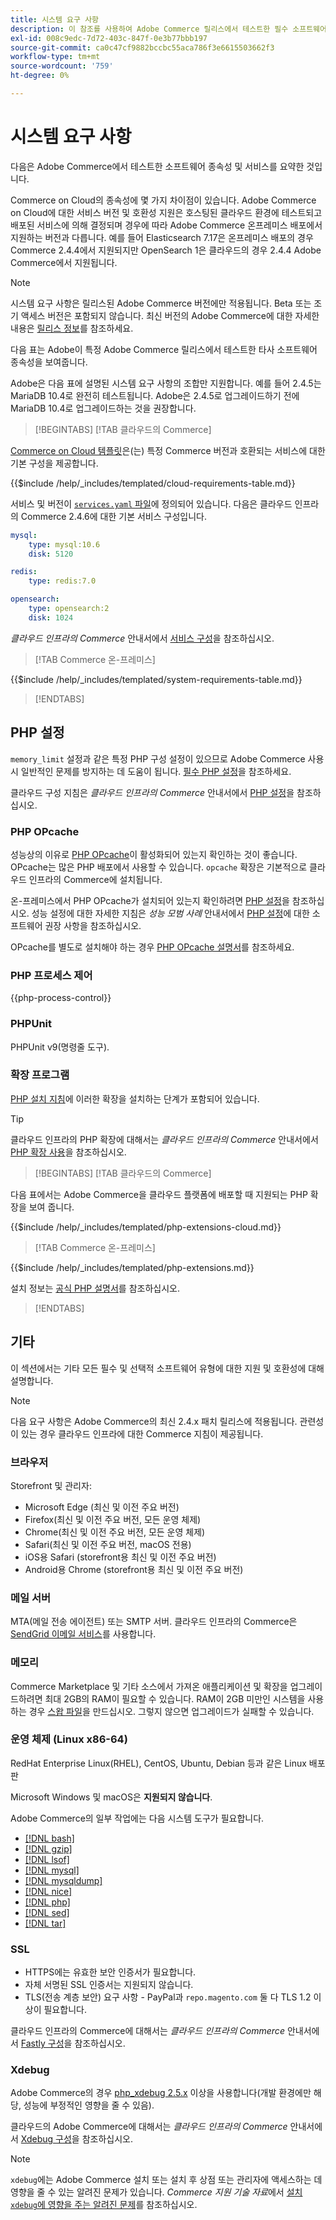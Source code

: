 ```yaml
---
title: 시스템 요구 사항
description: 이 참조를 사용하여 Adobe Commerce 릴리스에서 테스트한 필수 소프트웨어 종속성을 식별합니다.
exl-id: 008c9edc-7d72-403c-847f-0e3b77bbb197
source-git-commit: ca0c47cf9882bccbc55aca786f3e6615503662f3
workflow-type: tm+mt
source-wordcount: '759'
ht-degree: 0%

---
```


# 시스템 요구 사항

다음은 Adobe Commerce에서 테스트한 소프트웨어 종속성 및 서비스를 요약한 것입니다.

Commerce on Cloud의 종속성에 몇 가지 차이점이 있습니다. Adobe Commerce on Cloud에 대한 서비스 버전 및 호환성 지원은 호스팅된 클라우드 환경에 테스트되고 배포된 서비스에 의해 결정되며 경우에 따라 Adobe Commerce 온프레미스 배포에서 지원하는 버전과 다릅니다. 예를 들어 Elasticsearch 7.17은 온프레미스 배포의 경우 Commerce 2.4.4에서 지원되지만 OpenSearch 1은 클라우드의 경우 2.4.4 Adobe Commerce에서 지원됩니다.

>[!NOTE]
>
>시스템 요구 사항은 릴리스된 Adobe Commerce 버전에만 적용됩니다. Beta 또는 조기 액세스 버전은 포함되지 않습니다. 최신 버전의 Adobe Commerce에 대한 자세한 내용은 [릴리스 정보](../release/release-notes/overview.md)를 참조하세요.

다음 표는 Adobe이 특정 Adobe Commerce 릴리스에서 테스트한 타사 소프트웨어 종속성을 보여줍니다.

Adobe은 다음 표에 설명된 시스템 요구 사항의 조합만 지원합니다. 예를 들어 2.4.5는 MariaDB 10.4로 완전히 테스트됩니다. Adobe은 2.4.5로 업그레이드하기 전에 MariaDB 10.4로 업그레이드하는 것을 권장합니다.

>[!BEGINTABS]
>[!TAB 클라우드의  Commerce]

[Commerce on Cloud 템플릿](https://github.com/magento/magento-cloud)은(는) 특정 Commerce 버전과 호환되는 서비스에 대한 기본 구성을 제공합니다.

{{$include /help/_includes/templated/cloud-requirements-table.md}}

서비스 및 버전이 [`services.yaml` 파일](https://github.com/magento/magento-cloud/blob/master/.magento/services.yaml)에 정의되어 있습니다. 다음은 클라우드 인프라의 Commerce 2.4.6에 대한 기본 서비스 구성입니다.

```yaml
mysql:
    type: mysql:10.6
    disk: 5120

redis:
    type: redis:7.0

opensearch:
    type: opensearch:2
    disk: 1024
```

_클라우드 인프라의 Commerce_ 안내서에서 [서비스 구성](https://experienceleague.adobe.com/docs/commerce-cloud-service/user-guide/configure/service/services-yaml.html)을 참조하십시오.

>[!TAB Commerce 온-프레미스]

{{$include /help/_includes/templated/system-requirements-table.md}}

>[!ENDTABS]

## PHP 설정

`memory_limit` 설정과 같은 특정 PHP 구성 설정이 있으므로 Adobe Commerce 사용 시 일반적인 문제를 방지하는 데 도움이 됩니다. [필수 PHP 설정](prerequisites/php-settings.md)을 참조하세요.

클라우드 구성 지침은 _클라우드 인프라의 Commerce_ 안내서에서 [PHP 설정](https://experienceleague.adobe.com/docs/commerce-cloud-service/user-guide/configure/app/php-settings.html)을 참조하십시오.

### PHP OPcache

성능상의 이유로 [PHP OPcache](https://www.php.net/manual/en/intro.opcache.php)이 활성화되어 있는지 확인하는 것이 좋습니다. OPcache는 많은 PHP 배포에서 사용할 수 있습니다. `opcache` 확장은 기본적으로 클라우드 인프라의 Commerce에 설치됩니다.

온-프레미스에서 PHP OPcache가 설치되어 있는지 확인하려면 [PHP 설정](prerequisites/php-settings.md)을 참조하십시오. 성능 설정에 대한 자세한 지침은 _성능 모범 사례_ 안내서에서 [PHP 설정](https://experienceleague.adobe.com/docs/commerce-operations/performance-best-practices/software.html#php-settings)에 대한 소프트웨어 권장 사항을 참조하십시오.

OPcache를 별도로 설치해야 하는 경우 [PHP OPcache 설명서](https://www.php.net/manual/en/opcache.setup.php)를 참조하세요.

### PHP 프로세스 제어

{{php-process-control}}

### PHPUnit

PHPUnit v9(명령줄 도구).

### 확장 프로그램

[PHP 설치 지침](prerequisites/php-settings.md)에 이러한 확장을 설치하는 단계가 포함되어 있습니다.

>[!TIP]
>
>클라우드 인프라의 PHP 확장에 대해서는 _클라우드 인프라의 Commerce_ 안내서에서 [PHP 확장 사용](https://experienceleague.adobe.com/docs/commerce-cloud-service/user-guide/configure/app/php-settings.html#enable-extensions)을 참조하십시오.

>[!BEGINTABS]
>[!TAB 클라우드의  Commerce]

다음 표에서는 Adobe Commerce을 클라우드 플랫폼에 배포할 때 지원되는 PHP 확장을 보여 줍니다.

{{$include /help/_includes/templated/php-extensions-cloud.md}}

>[!TAB Commerce 온-프레미스]

{{$include /help/_includes/templated/php-extensions.md}}

설치 정보는 [공식 PHP 설명서](https://www.php.net/manual/en/extensions.php)를 참조하십시오.

>[!ENDTABS]

## 기타

이 섹션에서는 기타 모든 필수 및 선택적 소프트웨어 유형에 대한 지원 및 호환성에 대해 설명합니다.

>[!NOTE]
>
>다음 요구 사항은 Adobe Commerce의 최신 2.4.x 패치 릴리스에 적용됩니다. 관련성이 있는 경우 클라우드 인프라에 대한 Commerce 지침이 제공됩니다.

### 브라우저

Storefront 및 관리자:

- Microsoft Edge (최신 및 이전 주요 버전)
- Firefox(최신 및 이전 주요 버전, 모든 운영 체제)
- Chrome(최신 및 이전 주요 버전, 모든 운영 체제)
- Safari(최신 및 이전 주요 버전, macOS 전용)
- iOS용 Safari (storefront용 최신 및 이전 주요 버전)
- Android용 Chrome (storefront용 최신 및 이전 주요 버전)

### 메일 서버

MTA(메일 전송 에이전트) 또는 SMTP 서버. 클라우드 인프라의 Commerce은 [SendGrid 이메일 서비스](https://experienceleague.adobe.com/docs/commerce-cloud-service/user-guide/project/sendgrid.html)를 사용합니다.

### 메모리

Commerce Marketplace 및 기타 소스에서 가져온 애플리케이션 및 확장을 업그레이드하려면 최대 2GB의 RAM이 필요할 수 있습니다. RAM이 2GB 미만인 시스템을 사용하는 경우 [스왑 파일](https://support.magento.com/hc/en-us/articles/360032980432)을 만드십시오. 그렇지 않으면 업그레이드가 실패할 수 있습니다.

### 운영 체제 (Linux x86-64)

RedHat Enterprise Linux(RHEL), CentOS, Ubuntu, Debian 등과 같은 Linux 배포판

Microsoft Windows 및 macOS은 **지원되지 않습니다**.

Adobe Commerce의 일부 작업에는 다음 시스템 도구가 필요합니다.

- [[!DNL bash]](https://www.gnu.org/software/bash/)
- [[!DNL gzip]](https://www.gzip.org/)
- [[!DNL lsof]](https://linux.die.net/man/8/lsof)
- [[!DNL mysql]](https://www.mysql.com/)
- [[!DNL mysqldump]](https://dev.mysql.com/doc/refman/8.0/en/mysqldump.html)
- [[!DNL nice]](https://linux.die.net/man/1/nice)
- [[!DNL php]](https://www.php.net/)
- [[!DNL sed]](https://www.gnu.org/software/sed/manual/sed.html)
- [[!DNL tar]](https://linux.die.net/man/1/tar)

### SSL

- HTTPS에는 유효한 보안 인증서가 필요합니다.
- 자체 서명된 SSL 인증서는 지원되지 않습니다.
- TLS(전송 계층 보안) 요구 사항 - PayPal과 `repo.magento.com` 둘 다 TLS 1.2 이상이 필요합니다.

클라우드 인프라의 Commerce에 대해서는 _클라우드 인프라의 Commerce_ 안내서에서 [Fastly 구성](https://experienceleague.adobe.com/docs/commerce-cloud-service/user-guide/cdn/setup-fastly/fastly-configuration.html)을 참조하십시오.

### Xdebug

Adobe Commerce의 경우 [php_xdebug 2.5.x](https://xdebug.org/download) 이상을 사용합니다(개발 환경에만 해당, 성능에 부정적인 영향을 줄 수 있음).

클라우드의 Adobe Commerce에 대해서는 _클라우드 인프라의 Commerce_ 안내서에서 [Xdebug 구성](https://experienceleague.adobe.com/docs/commerce-cloud-service/user-guide/develop/test/debug.html)을 참조하십시오.

>[!NOTE]
>
>`xdebug`에는 Adobe Commerce 설치 또는 설치 후 상점 또는 관리자에 액세스하는 데 영향을 줄 수 있는 알려진 문제가 있습니다. _Commerce 지원 기술 자료_&#x200B;에서 [설치 `xdebug`에 영향을 주는 알려진 문제](https://experienceleague.adobe.com/docs/commerce-knowledge-base/kb/troubleshooting/miscellaneous/known-issues-that-affect-installation.html)를 참조하십시오.
